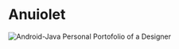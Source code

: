 # Anuiolet

![Android-Java](https://img.shields.io/badge/%20-React-blue)
Personal Portofolio of a Designer 
